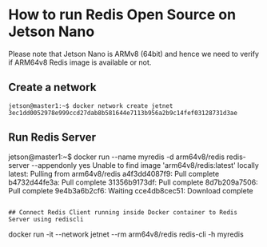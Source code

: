 # How to run Redis Open Source on Jetson Nano

Please note that Jetson Nano is ARMv8 (64bit) and hence we need to verify if ARM64v8 Redis image is available or not.


## Create a network

```
jetson@master1:~$ docker network create jetnet
3ec1dd0052978e999ccd27dab8b581644e7113b956a2b9c14fef03128731d3ae
```

## Run Redis Server


jetson@master1:~$ docker run --name myredis -d arm64v8/redis redis-server --appendonly yes
Unable to find image 'arm64v8/redis:latest' locally
latest: Pulling from arm64v8/redis
a4f3dd4087f9: Pull complete
b4732d44fe3a: Pull complete
31356b9173df: Pull complete
8d7b209a7506: Pull complete
9e4b3a6b2cf6: Waiting
cce4db8cec51: Download complete

```

## Connect Redis Client running inside Docker container to Redis Server using rediscli

```
docker run -it --network jetnet --rm arm64v8/redis redis-cli -h myredis
```
